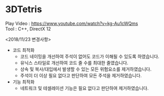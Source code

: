 # 3DTetris
Play Video : https://www.youtube.com/watch?v=kg-Au1cWQms  
Tool : C++, DirectX 12

<2018/11/23 변경사항>
- 코드 최적화
  - 코드 네이밍을 개선하여 주석이 없어도 코드가 이해될 수 있도록 하였습니다.
  - 유닉스 스타일로 개선하여 코드 줄 수를 최대한 줄였습니다.
  - 상속 및 복사/대입에서 발생할 수 있는 모든 위험요소를 제거하였습니다.
  - 주석이 더 이상 필요 없다고 판단하여 모든 주석을 제거하였습니다.
- 기능 최적화
  - 네트워크 및 테셀레이션 기능은 필요 없다고 판단하여 제거하였습니다.
